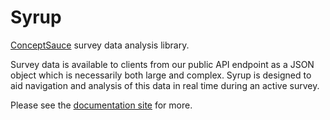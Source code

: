 # Syrup

[ConceptSauce](https://conceptsauce.io) survey data analysis library.

Survey data is available to clients from our public API endpoint as a JSON object which is necessarily both large and complex. Syrup is designed to aid navigation and analysis of this data in real time during an active survey.

Please see the [documentation site](https://syrup.conceptsauce.io) for more.
